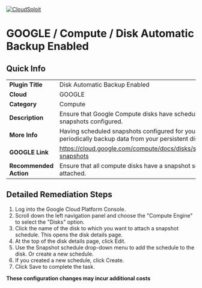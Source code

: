 [![CloudSploit](https://cloudsploit.com/img/logo-new-big-text-100.png "CloudSploit")](https://cloudsploit.com)

# GOOGLE / Compute / Disk Automatic Backup Enabled

## Quick Info

| | |
|-|-|
| **Plugin Title** | Disk Automatic Backup Enabled |
| **Cloud** | GOOGLE |
| **Category** | Compute |
| **Description** | Ensure that Google Compute disks have scheduled snapshots configured. |
| **More Info** | Having scheduled snapshots configured for your disks will periodically backup data from your persistent disks. |
| **GOOGLE Link** | https://cloud.google.com/compute/docs/disks/scheduled-snapshots |
| **Recommended Action** | Ensure that all compute disks have a snapshot schedule attached. |

## Detailed Remediation Steps
1. Log into the Google Cloud Platform Console.
2. Scroll down the left navigation panel and choose the "Compute Engine" to select the "Disks" option.
3. Click the name of the disk to which you want to attach a snapshot schedule. This opens the disk details page.
4. At the top of the disk details page, click Edit.
5. Use the Snapshot schedule drop-down menu to add the schedule to the disk. Or create a new schedule.
6. If you created a new schedule, click Create.
7. Click Save to complete the task.

**These configuration changes may incur additional costs**